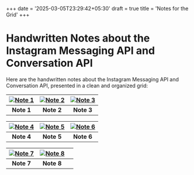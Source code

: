 +++
date = '2025-03-05T23:29:42+05:30'
draft = true
title = 'Notes for the Grid'
+++

# Handwritten Notes about the Instagram Messaging API and Conversation API

Here are the handwritten notes about the Instagram Messaging API and Conversation API, presented in a clean and organized grid:

| [![Note 1](https://cdn.jsdelivr.net/gh/shivamatwork16/img-processing@main/notes/instagram_api/Notes_instagram_API_1.jpg)](https://cdn.jsdelivr.net/gh/shivamatwork16/img-processing@main/notes/instagram_api/Notes_instagram_API_1.jpg) | [![Note 2](https://cdn.jsdelivr.net/gh/shivamatwork16/img-processing@main/notes/instagram_api/Notes_instagram_API_2.jpg)](https://cdn.jsdelivr.net/gh/shivamatwork16/img-processing@main/notes/instagram_api/Notes_instagram_API_2.jpg) | [![Note 3](https://cdn.jsdelivr.net/gh/shivamatwork16/img-processing@main/notes/instagram_api/Notes_instagram_API_3.jpg)](https://cdn.jsdelivr.net/gh/shivamatwork16/img-processing@main/notes/instagram_api/Notes_instagram_API_3.jpg) |
| :-------------------------------------------------------------------------------------------------------------------------------------------------------------------------------------------------------------------------------------: | :-------------------------------------------------------------------------------------------------------------------------------------------------------------------------------------------------------------------------------------: | :-------------------------------------------------------------------------------------------------------------------------------------------------------------------------------------------------------------------------------------: |
|                                                                                                               **Note 1**                                                                                                                |                                                                                                               **Note 2**                                                                                                                |                                                                                                               **Note 3**                                                                                                                |

| [![Note 4](https://cdn.jsdelivr.net/gh/shivamatwork16/img-processing@main/notes/instagram_api/Notes_instagram_API_4.jpg)](https://cdn.jsdelivr.net/gh/shivamatwork16/img-processing@main/notes/instagram_api/Notes_instagram_API_4.jpg) | [![Note 5](https://cdn.jsdelivr.net/gh/shivamatwork16/img-processing@main/notes/instagram_api/Notes_instagram_API_5.jpg)](https://cdn.jsdelivr.net/gh/shivamatwork16/img-processing@main/notes/instagram_api/Notes_instagram_API_5.jpg) | [![Note 6](https://cdn.jsdelivr.net/gh/shivamatwork16/img-processing@main/notes/instagram_api/Notes_instagram_API_6.jpg)](https://cdn.jsdelivr.net/gh/shivamatwork16/img-processing@main/notes/instagram_api/Notes_instagram_API_6.jpg) |
| :-------------------------------------------------------------------------------------------------------------------------------------------------------------------------------------------------------------------------------------: | :-------------------------------------------------------------------------------------------------------------------------------------------------------------------------------------------------------------------------------------: | :-------------------------------------------------------------------------------------------------------------------------------------------------------------------------------------------------------------------------------------: |
|                                                                                                               **Note 4**                                                                                                                |                                                                                                               **Note 5**                                                                                                                |                                                                                                               **Note 6**                                                                                                                |

| [![Note 7](https://cdn.jsdelivr.net/gh/shivamatwork16/img-processing@main/notes/instagram_api/Notes_instagram_API_7.jpg)](https://cdn.jsdelivr.net/gh/shivamatwork16/img-processing@main/notes/instagram_api/Notes_instagram_API_7.jpg) | [![Note 8](https://cdn.jsdelivr.net/gh/shivamatwork16/img-processing@main/notes/instagram_api/Notes_instagram_API_8.jpg)](https://cdn.jsdelivr.net/gh/shivamatwork16/img-processing@main/notes/instagram_api/Notes_instagram_API_8.jpg) |     |
| :-------------------------------------------------------------------------------------------------------------------------------------------------------------------------------------------------------------------------------------: | :-------------------------------------------------------------------------------------------------------------------------------------------------------------------------------------------------------------------------------------: | :-: |
|                                                                                                               **Note 7**                                                                                                                |                                                                                                               **Note 8**                                                                                                                |     |

